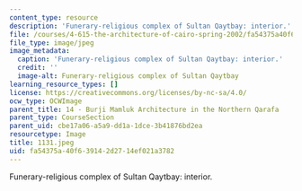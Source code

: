 ```yaml
---
content_type: resource
description: 'Funerary-religious complex of Sultan Qaytbay: interior.'
file: /courses/4-615-the-architecture-of-cairo-spring-2002/fa54375a40f639142d2714ef021a3782_1131.jpeg
file_type: image/jpeg
image_metadata:
  caption: 'Funerary-religious complex of Sultan Qaytbay: interior.'
  credit: ''
  image-alt: Funerary-religious complex of Sultan Qaytbay
learning_resource_types: []
license: https://creativecommons.org/licenses/by-nc-sa/4.0/
ocw_type: OCWImage
parent_title: 14 - Burji Mamluk Architecture in the Northern Qarafa
parent_type: CourseSection
parent_uid: cbe17a06-a5a9-dd1a-1dce-3b41876bd2ea
resourcetype: Image
title: 1131.jpeg
uid: fa54375a-40f6-3914-2d27-14ef021a3782
---
```

Funerary-religious complex of Sultan Qaytbay: interior.